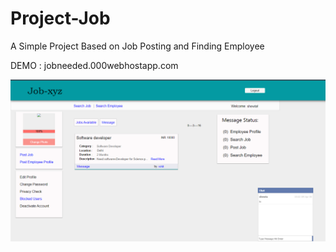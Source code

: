 # Project-Job
A Simple Project Based on Job Posting and Finding Employee

DEMO : jobneeded.000webhostapp.com

![alt text](https://raw.githubusercontent.com/RohitArora7/Project-Job/master/job.png)



